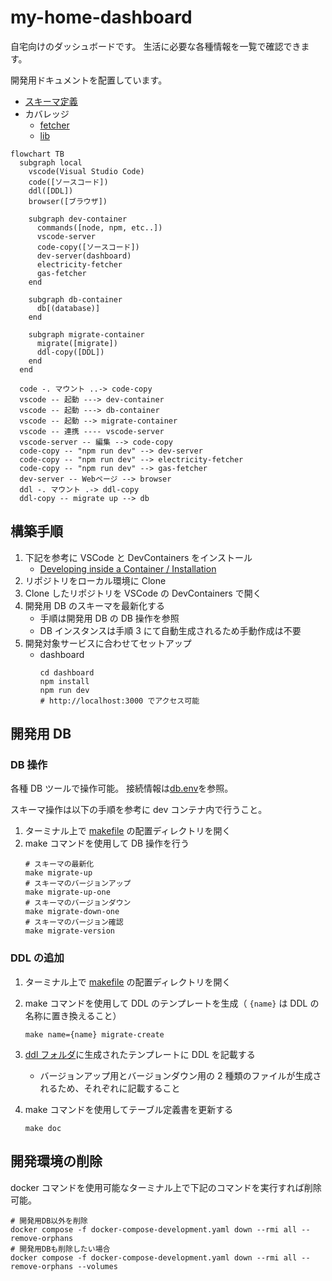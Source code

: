 # my-home-dashboard

自宅向けのダッシュボードです。
生活に必要な各種情報を一覧で確認できます。

開発用ドキュメントを配置しています。

- [スキーマ定義](database/README.md)
- カバレッジ
  - [fetcher](coverage/fetcher/lcov-report/index.html)
  - [lib](coverage/lib/lcov-report/index.html)

```mermaid
flowchart TB
  subgraph local
    vscode(Visual Studio Code)
    code([ソースコード])
    ddl([DDL])
    browser([ブラウザ])

    subgraph dev-container
      commands([node, npm, etc..])
      vscode-server
      code-copy([ソースコード])
      dev-server(dashboard)
      electricity-fetcher
      gas-fetcher
    end

    subgraph db-container
      db[(database)]
    end

    subgraph migrate-container
      migrate([migrate])
      ddl-copy([DDL])
    end
  end

  code -. マウント ..-> code-copy
  vscode -- 起動 ---> dev-container
  vscode -- 起動 ---> db-container
  vscode -- 起動 --> migrate-container
  vscode -- 連携 ---- vscode-server
  vscode-server -- 編集 --> code-copy
  code-copy -- "npm run dev" --> dev-server
  code-copy -- "npm run dev" --> electricity-fetcher
  code-copy -- "npm run dev" --> gas-fetcher
  dev-server -- Webページ --> browser
  ddl -. マウント .-> ddl-copy
  ddl-copy -- migrate up --> db
```

## 構築手順

1. 下記を参考に VSCode と DevContainers をインストール
   - [Developing inside a Container / Installation](https://code.visualstudio.com/docs/devcontainers/containers#_installation)
2. リポジトリをローカル環境に Clone
3. Clone したリポジトリを VSCode の DevContainers で開く
4. 開発用 DB のスキーマを最新化する
   - 手順は開発用 DB の DB 操作を参照
   - DB インスタンスは手順 3 にて自動生成されるため手動作成は不要
5. 開発対象サービスに合わせてセットアップ
   - dashboard
     ```
     cd dashboard
     npm install
     npm run dev
     # http://localhost:3000 でアクセス可能
     ```

## 開発用 DB

### DB 操作

各種 DB ツールで操作可能。
接続情報は[db.env](../.devcontainer/db.env)を参照。

スキーマ操作は以下の手順を参考に dev コンテナ内で行うこと。

1. ターミナル上で [makefile](../db/makefile) の配置ディレクトリを開く
2. make コマンドを使用して DB 操作を行う
   ```
   # スキーマの最新化
   make migrate-up
   # スキーマのバージョンアップ
   make migrate-up-one
   # スキーマのバージョンダウン
   make migrate-down-one
   # スキーマのバージョン確認
   make migrate-version
   ```

### DDL の追加

1. ターミナル上で [makefile](../db/makefile) の配置ディレクトリを開く
2. make コマンドを使用して DDL のテンプレートを生成（ `{name}` は DDL の名称に置き換えること）
   ```
   make name={name} migrate-create
   ```
3. [ddl フォルダ](../db/ddl/)に生成されたテンプレートに DDL を記載する

   - バージョンアップ用とバージョンダウン用の 2 種類のファイルが生成されるため、それぞれに記載すること

4. make コマンドを使用してテーブル定義書を更新する
   ```
   make doc
   ```

## 開発環境の削除

docker コマンドを使用可能なターミナル上で下記のコマンドを実行すれば削除可能。

```
# 開発用DB以外を削除
docker compose -f docker-compose-development.yaml down --rmi all --remove-orphans
# 開発用DBも削除したい場合
docker compose -f docker-compose-development.yaml down --rmi all --remove-orphans --volumes
```
